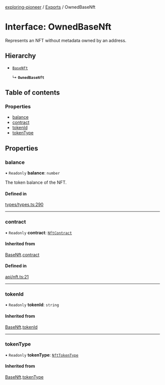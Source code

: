 [exploring-pioneer](../README.md) / [Exports](../modules.md) / OwnedBaseNft

# Interface: OwnedBaseNft

Represents an NFT without metadata owned by an address.

## Hierarchy

- [`BaseNft`](../classes/BaseNft.md)

  ↳ **`OwnedBaseNft`**

## Table of contents

### Properties

- [balance](OwnedBaseNft.md#balance)
- [contract](OwnedBaseNft.md#contract)
- [tokenId](OwnedBaseNft.md#tokenid)
- [tokenType](OwnedBaseNft.md#tokentype)

## Properties

### balance

• `Readonly` **balance**: `number`

The token balance of the NFT.

#### Defined in

[types/types.ts:290](https://github.com/alchemyplatform/exploring-pioneer/blob/7c86334/src/types/types.ts#L290)

___

### contract

• `Readonly` **contract**: [`NftContract`](NftContract.md)

#### Inherited from

[BaseNft](../classes/BaseNft.md).[contract](../classes/BaseNft.md#contract)

#### Defined in

[api/nft.ts:21](https://github.com/alchemyplatform/exploring-pioneer/blob/7c86334/src/api/nft.ts#L21)

___

### tokenId

• `Readonly` **tokenId**: `string`

#### Inherited from

[BaseNft](../classes/BaseNft.md).[tokenId](../classes/BaseNft.md#tokenid)

___

### tokenType

• `Readonly` **tokenType**: [`NftTokenType`](../enums/NftTokenType.md)

#### Inherited from

[BaseNft](../classes/BaseNft.md).[tokenType](../classes/BaseNft.md#tokentype)
